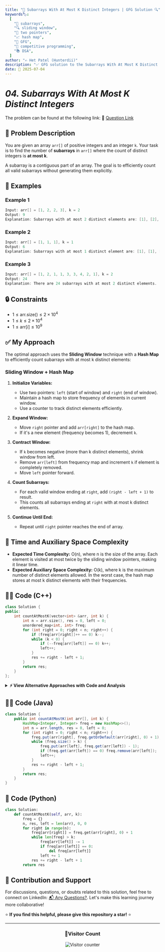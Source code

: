 ```yaml
---
title: "🔢 Subarrays With At Most K Distinct Integers | GFG Solution 🔍"
keywords🏷️:
  [
    "🔢 subarrays",
    "🔍 sliding window",
    "📍 two pointers",
    "📈 hash map",
    "📘 GFG",
    "🏁 competitive programming",
    "📚 DSA",
  ]
author: "✍️ Het Patel (Hunterdii)"
description: "✅ GFG solution to the Subarrays With At Most K Distinct Integers problem: count subarrays containing at most k distinct elements using sliding window technique. 🚀"
date: 📅 2025-07-04
---
```


# _04. Subarrays With At Most K Distinct Integers_

The problem can be found at the following link: 🔗 [Question Link](https://www.geeksforgeeks.org/problems/subarrays-with-at-most-k-distinct-integers/1)

## **🧩 Problem Description**

You are given an array `arr[]` of positive integers and an integer `k`. Your task is to find the number of **subarrays** in `arr[]` where the count of distinct integers is **at most k**.

A subarray is a contiguous part of an array. The goal is to efficiently count all valid subarrays without generating them explicitly.

## **📘 Examples**

### Example 1

```cpp
Input: arr[] = [1, 2, 2, 3], k = 2
Output: 9
Explanation: Subarrays with at most 2 distinct elements are: [1], [2], [2], [3], [1, 2], [2, 2], [2, 3], [1, 2, 2] and [2, 2, 3].
```

### Example 2

```cpp
Input: arr[] = [1, 1, 1], k = 1
Output: 6
Explanation: Subarrays with at most 1 distinct element are: [1], [1], [1], [1, 1], [1, 1] and [1, 1, 1].
```

### Example 3

```cpp
Input: arr[] = [1, 2, 1, 1, 3, 3, 4, 2, 1], k = 2
Output: 24
Explanation: There are 24 subarrays with at most 2 distinct elements.
```

## **🔒 Constraints**

- $1 \le \text{arr.size()} \le 2 \times 10^4$
- $1 \le k \le 2 \times 10^4$
- $1 \le \text{arr}[i] \le 10^9$

## **✅ My Approach**

The optimal approach uses the **Sliding Window** technique with a **Hash Map** to efficiently count subarrays with at most k distinct elements:

### **Sliding Window + Hash Map**

1. **Initialize Variables:**

   - Use two pointers: `left` (start of window) and `right` (end of window).
   - Maintain a hash map to store frequency of elements in current window.
   - Use a counter to track distinct elements efficiently.

2. **Expand Window:**

   - Move `right` pointer and add `arr[right]` to the hash map.
   - If it's a new element (frequency becomes 1), decrement `k`.

3. **Contract Window:**

   - If `k` becomes negative (more than k distinct elements), shrink window from left.
   - Remove `arr[left]` from frequency map and increment `k` if element is completely removed.
   - Move `left` pointer forward.

4. **Count Subarrays:**

   - For each valid window ending at `right`, add `(right - left + 1)` to result.
   - This counts all subarrays ending at `right` with at most k distinct elements.

5. **Continue Until End:**
   - Repeat until `right` pointer reaches the end of array.

## 📝 Time and Auxiliary Space Complexity

- **Expected Time Complexity:** O(n), where n is the size of the array. Each element is visited at most twice by the sliding window pointers, making it linear time.
- **Expected Auxiliary Space Complexity:** O(k), where k is the maximum number of distinct elements allowed. In the worst case, the hash map stores at most k distinct elements with their frequencies.

## **🧑‍💻 Code (C++)**

```cpp
class Solution {
public:
    int countAtMostK(vector<int> &arr, int k) {
        int n = arr.size(), res = 0, left = 0;
        unordered_map<int, int> freq;
        for (int right = 0; right < n; right++) {
            if (freq[arr[right]]++ == 0) k--;
            while (k < 0) {
                if (--freq[arr[left]] == 0) k++;
                left++;
            }
            res += right - left + 1;
        }
        return res;
    }
};
```

<details>
<summary><b>⚡ View Alternative Approaches with Code and Analysis</b></summary>

## 📊 **2️⃣ Array-Based Approach (For Limited Range)**

### 💡 Algorithm Steps:

1. Use a fixed-size array to track frequency when the range of elements is known
2. Maintain a count of distinct elements in the current window
3. Expand window by moving right pointer and shrink when necessary
4. Add valid subarray count for each position

```cpp
class Solution {
public:
    int countAtMostK(vector<int> &arr, int k) {
        int maxVal = *max_element(arr.begin(), arr.end());
        vector<int> freq(maxVal + 1, 0);
        int n = arr.size(), res = 0, left = 0, distinct = 0;
        for (int right = 0; right < n; right++) {
            if (freq[arr[right]]++ == 0) distinct++;
            while (distinct > k) {
                if (--freq[arr[left]] == 0) distinct--;
                left++;
            }
            res += right - left + 1;
        }
        return res;
    }
};
```

### 📝 **Complexity Analysis:**

- **Time:** ⏱️ O(n + maxVal)
- **Auxiliary Space:** 💾 O(maxVal) - for frequency array

### ✅ **Why This Approach?**

- Faster access times with array indexing
- No hash collisions
- Better cache locality

## 📊 **3️⃣ Two-Pointer with Set Approach**

### 💡 Algorithm Steps:

1. Use an unordered_set to track distinct elements
2. Use an unordered_map to maintain frequencies
3. Expand and contract window based on distinct count
4. Calculate subarray count for each valid window

```cpp
class Solution {
public:
    int countAtMostK(vector<int> &arr, int k) {
        unordered_set<int> distinct;
        unordered_map<int, int> freq;
        int n = arr.size(), res = 0, left = 0;
        for (int right = 0; right < n; right++) {
            freq[arr[right]]++;
            distinct.insert(arr[right]);
            while (distinct.size() > k) {
                freq[arr[left]]--;
                if (freq[arr[left]] == 0) distinct.erase(arr[left]);
                left++;
            }
            res += right - left + 1;
        }
        return res;
    }
};
```

### 📝 **Complexity Analysis:**

- **Time:** ⏱️ O(n)
- **Auxiliary Space:** 💾 O(k) - for set and map

### ✅ **Why This Approach?**

- Clear separation of concerns
- Easy to understand logic
- Explicit distinct element tracking

## 📊 **4️⃣ Optimized Single Map Approach**

### 💡 Algorithm Steps:

1. Use only one unordered_map to track both frequency and distinct count
2. Increment/decrement distinct count based on frequency changes
3. Maintain sliding window with efficient contraction
4. Calculate result in single pass

```cpp
class Solution {
public:
    int countAtMostK(vector<int> &arr, int k) {
        unordered_map<int, int> mp;
        int n = arr.size(), res = 0, left = 0;
        for (int right = 0; right < n; right++) {
            mp[arr[right]]++;
            while (mp.size() > k) {
                if (--mp[arr[left]] == 0) mp.erase(arr[left]);
                left++;
            }
            res += right - left + 1;
        }
        return res;
    }
};
```

### 📝 **Complexity Analysis:**

- **Time:** ⏱️ O(n)
- **Auxiliary Space:** 💾 O(k) - for map storage

### ✅ **Why This Approach?**

- Memory efficient with single data structure
- Clean and concise implementation
- Automatic distinct count via map size

## 📊 **5️⃣ Frequency Counter Optimization**

### 💡 Algorithm Steps:

1. Use a frequency counter variable to track distinct elements without using map size
2. Maintain frequency map for element counts
3. Efficiently update counter when elements are added/removed
4. Single pass solution with optimal space usage

```cpp
class Solution {
public:
    int countAtMostK(vector<int> &arr, int k) {
        unordered_map<int, int> freq;
        int n = arr.size(), res = 0, left = 0, distinctCount = 0;
        for (int right = 0; right < n; right++) {
            if (freq[arr[right]]++ == 0) distinctCount++;
            while (distinctCount > k) {
                if (--freq[arr[left]] == 0) distinctCount--;
                left++;
            }
            res += right - left + 1;
        }
        return res;
    }
};
```

### 📝 **Complexity Analysis:**

- **Time:** ⏱️ O(n)
- **Auxiliary Space:** 💾 O(k) - for frequency map

### ✅ **Why This Approach?**

- Avoids repeated map.size() calls
- Explicit control over distinct count
- Cleaner logic flow

## 🆚 **🔍 Comparison of Approaches**

| 🚀 **Approach**               | ⏱️ **Time Complexity** | 💾 **Space Complexity** | ✅ **Pros**                       | ⚠️ **Cons**                      |
| ----------------------------- | ---------------------- | ----------------------- | --------------------------------- | -------------------------------- |
| 🔍 **HashMap Sliding Window** | 🟢 O(n)                | 🟡 O(k)                 | 🚀 Works with any values          | 💾 HashMap overhead              |
| 🔄 **Array-Based Approach**   | 🟢 O(n)                | 🟡 O(maxVal)            | ⚡ Fastest access, no collisions  | 📝 Limited to known range        |
| 🔺 **Two-Pointer with Set**   | 🟢 O(n)                | 🟡 O(k)                 | 🔧 Clear logic, explicit tracking | 💾 Extra space for set           |
| ⏰ **Single Map Approach**    | 🟢 O(n)                | 🟡 O(k)                 | 🚀 Memory efficient, clean code   | 🔄 Map erase operations          |
| 📊 **Frequency Counter**      | 🟢 O(n)                | 🟡 O(k)                 | ⚡ Avoids size() calls, optimal   | 🔧 Slightly more complex counter |

### 🏆 **Best Choice Recommendation**

| 🎯 **Scenario**                                     | 🎖️ **Recommended Approach**   | 🔥 **Performance Rating** |
| --------------------------------------------------- | ----------------------------- | ------------------------- |
| ⚡ **Maximum performance, known element range**     | 🥇 **Array-Based Approach**   | ★★★★★                     |
| 🔧 **General purpose, any integer values**          | 🥈 **HashMap Sliding Window** | ★★★★☆                     |
| 📊 **Memory constrained environments**              | 🥉 **Single Map Approach**    | ★★★★☆                     |
| 🎯 **Educational purposes, clear logic**            | 🎖️ **Two-Pointer with Set**   | ★★★☆☆                     |
| 🚀 **Optimal performance, competitive programming** | 🏅 **Frequency Counter**      | ★★★★★                     |

</details>

## **🧑‍💻 Code (Java)**

```java
class Solution {
    public int countAtMostK(int arr[], int k) {
        HashMap<Integer, Integer> freq = new HashMap<>();
        int n = arr.length, res = 0, left = 0;
        for (int right = 0; right < n; right++) {
            freq.put(arr[right], freq.getOrDefault(arr[right], 0) + 1);
            while (freq.size() > k) {
                freq.put(arr[left], freq.get(arr[left]) - 1);
                if (freq.get(arr[left]) == 0) freq.remove(arr[left]);
                left++;
            }
            res += right - left + 1;
        }
        return res;
    }
}
```

## **🐍 Code (Python)**

```python
class Solution:
    def countAtMostK(self, arr, k):
        freq = {}
        n, res, left = len(arr), 0, 0
        for right in range(n):
            freq[arr[right]] = freq.get(arr[right], 0) + 1
            while len(freq) > k:
                freq[arr[left]] -= 1
                if freq[arr[left]] == 0:
                    del freq[arr[left]]
                left += 1
            res += right - left + 1
        return res
```

## 🧠 Contribution and Support

For discussions, questions, or doubts related to this solution, feel free to connect on LinkedIn: [📬 Any Questions?](https://www.linkedin.com/in/patel-hetkumar-sandipbhai-8b110525a/). Let's make this learning journey more collaborative!

⭐ **If you find this helpful, please give this repository a star!** ⭐

---

<div align="center">
  <h3><b>📍Visitor Count</b></h3>
</div>

<p align="center">
  <img src="https://visitor-badge.laobi.icu/badge?page_id=Hunterdii.GeeksforGeeks-POTD" alt="Visitor counter" />
</p>
